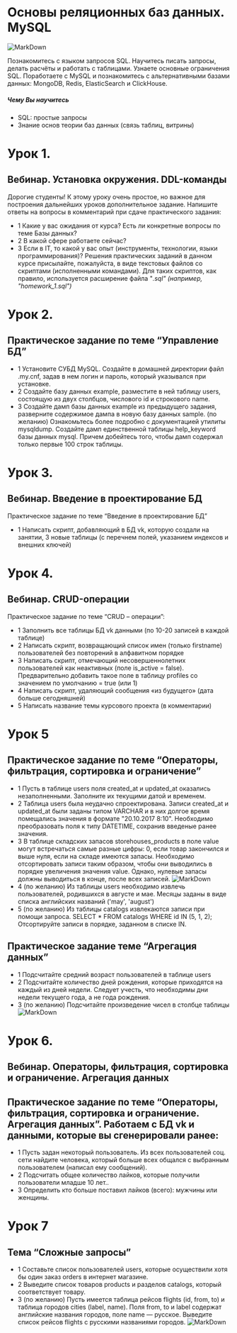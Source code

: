 # Основы реляционных баз данных. MySQL
![MarkDown](https://github.com/vit050587/MySQL-homework-GB/blob/master/MySQL.jpg)

Познакомитесь с языком запросов SQL. Научитесь писать запросы, делать расчёты и работать с таблицами. Узнаете основные ограничения SQL. Поработаете с MySQL и познакомитесь с альтернативными базами данных: MongoDB, Redis, ElasticSearch и ClickHouse.
##### Чему Вы научитесь
* SQL: простые запросы
* Знание основ теории баз данных (связь таблиц, витрины)
# Урок 1. 
## Вебинар. Установка окружения. DDL-команды
Дорогие студенты!
К этому уроку очень простое, но важное для построения дальнейших уроков дополнительное задание.
Напишите ответы на вопросы в комментарий при сдаче практического задания:
* 1 Какие у вас ожидания от курса? Есть ли конкретные вопросы по теме Базы данных?
* 2 В какой сфере работаете сейчас?
* 3 Если в IT, то какой у вас опыт (инструменты, технологии, языки программирования)?
Решения практических заданий в данном курсе присылайте, пожалуйста, в виде текстовых файлов со скриптами (исполненными командами). Для таких скриптов, как правило, используется расширение файла "*.sql" (например, "homework_1.sql")*
# Урок 2.
## Практическое задание по теме “Управление БД”
* 1 Установите СУБД MySQL. Создайте в домашней директории файл .my.cnf, задав в нем логин и пароль, который указывался при установке.
* 2 Создайте базу данных example, разместите в ней таблицу users, состоящую из двух столбцов, числового id и строкового name.
* 3 Создайте дамп базы данных example из предыдущего задания, разверните содержимое дампа в новую базу данных sample.
(по желанию) Ознакомьтесь более подробно с документацией утилиты mysqldump. Создайте дамп единственной таблицы help_keyword базы данных mysql. Причем добейтесь того, чтобы дамп содержал только первые 100 строк таблицы.
# Урок 3. 
## Вебинар. Введение в проектирование БД
Практическое задание по теме “Введение в проектирование БД”
* 1 Написать скрипт, добавляющий в БД vk, которую создали на занятии, 3 новые таблицы (с перечнем полей, указанием индексов и внешних ключей)
# Урок 4. 
## Вебинар. CRUD-операции
Практическое задание по теме “CRUD – операции”:
* 1 Заполнить все таблицы БД vk данными (по 10-20 записей в каждой таблице)
* 2 Написать скрипт, возвращающий список имен (только firstname) пользователей без повторений в алфавитном порядке
* 3 Написать скрипт, отмечающий несовершеннолетних пользователей как неактивных (поле is_active = false). Предварительно добавить такое поле в таблицу profiles со значением по умолчанию = true (или 1)
* 4 Написать скрипт, удаляющий сообщения «из будущего» (дата больше сегодняшней)
* 5 Написать название темы курсового проекта (в комментарии)
# Урок 5
## Практическое задание по теме “Операторы, фильтрация, сортировка и ограничение”
* 1	Пусть в таблице users поля created_at и updated_at оказались незаполненными. Заполните их текущими датой и временем.
* 2	Таблица users была неудачно спроектирована. Записи created_at и updated_at были заданы типом VARCHAR и в них долгое время помещались значения в формате "20.10.2017 8:10". Необходимо преобразовать поля к типу DATETIME, сохранив введеные ранее значения.
* 3	В таблице складских запасов storehouses_products в поле value могут встречаться самые разные цифры: 0, если товар закончился и выше нуля, если на складе имеются запасы. Необходимо отсортировать записи таким образом, чтобы они выводились в порядке увеличения значения value. Однако, нулевые запасы должны выводиться в конце, после всех записей.
 ![MarkDown](https://github.com/vit050587/MySQL-homework-GB/blob/master/storehouses_products.png)
* 4	(по желанию) Из таблицы users необходимо извлечь пользователей, родившихся в августе и мае. Месяцы заданы в виде списка английских названий ('may', 'august')
* 5	(по желанию) Из таблицы catalogs извлекаются записи при помощи запроса. SELECT * FROM catalogs WHERE id IN (5, 1, 2); Отсортируйте записи в порядке, заданном в списке IN.
## Практическое задание теме “Агрегация данных”
* 1	Подсчитайте средний возраст пользователей в таблице users
* 2	Подсчитайте количество дней рождения, которые приходятся на каждый из дней недели. Следует учесть, что необходимы дни недели текущего года, а не года рождения.
* 3	(по желанию) Подсчитайте произведение чисел в столбце таблицы
 ![MarkDown](https://github.com/vit050587/MySQL-homework-GB/blob/master/users.png)
# Урок 6. 
## Вебинар. Операторы, фильтрация, сортировка и ограничение. Агрегация данных
## Практическое задание по теме “Операторы, фильтрация, сортировка и ограничение. Агрегация данных”. Работаем с БД vk и данными, которые вы сгенерировали ранее:
* 1 Пусть задан некоторый пользователь. Из всех пользователей соц. сети найдите человека, который больше всех общался с выбранным пользователем (написал ему сообщений).
* 2 Подсчитать общее количество лайков, которые получили пользователи младше 10 лет..
* 3 Определить кто больше поставил лайков (всего): мужчины или женщины.
# Урок 7
## Тема “Сложные запросы”
* 1	Составьте список пользователей users, которые осуществили хотя бы один заказ orders в интернет магазине.
* 2	Выведите список товаров products и разделов catalogs, который соответствует товару.
* 3	(по желанию) Пусть имеется таблица рейсов flights (id, from, to) и таблица городов cities (label, name). Поля from, to и label содержат английские названия городов, поле name — русское. Выведите список рейсов flights с русскими названиями городов.
![MarkDown](https://github.com/vit050587/MySQL-homework-GB/blob/master/tbl.png)
